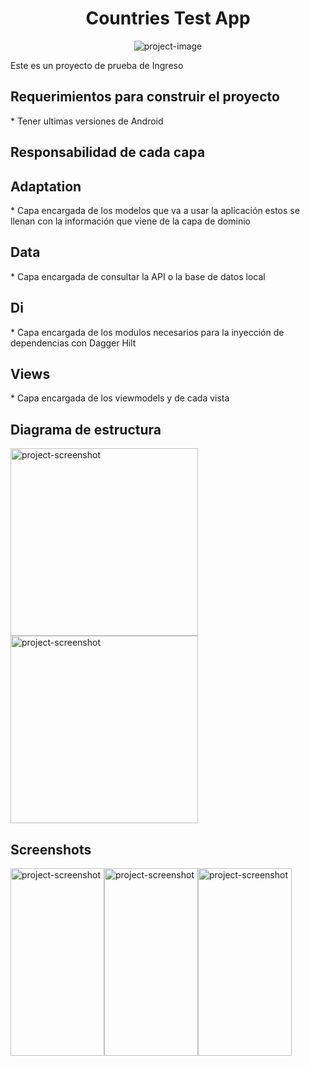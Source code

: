 <h1 align="center" id="title">Countries Test App</h1>

<p align="center"><img src="https://cdn.zmescience.com/wp-content/uploads/2020/11/world-67861_1280.png" alt="project-image"></p>

<p id="description">Este es un proyecto de prueba de Ingreso</p>

<h2>Requerimientos para construir el proyecto</h2>
*   Tener ultimas versiones de Android

<h2>Responsabilidad de cada capa</h2>
<h2>Adaptation</h2>
* Capa encargada de los modelos que va a usar la aplicación estos se llenan con la información que viene de la capa de dominio

<h2>Data</h2>
* Capa encargada de consultar la API o la base de datos local

<h2>Di</h2>
* Capa encargada de los modulos necesarios para la inyección de dependencias con Dagger Hilt

<h2>Views</h2>
* Capa encargada de los viewmodels y de cada vista


<h2>Diagrama de estructura</h2>
<img src="https://www.gregorypacheco.com.br/posts/img/clean-architecture.png" alt="project-screenshot" width="300" height="300/">

<img src="https://miro.medium.com/v2/resize:fit:1400/1*k3G2EYx8lCPYHbMH8x1tcg.png" alt="project-screenshot" width="300" height="300/">

<h2>Screenshots</h2>
<div style="display:flex;">
    <img src="https://github.com/juantobon20/CountryTest/blob/feature/5-readme/screenshots/home.png?raw=true" alt="project-screenshot" width="150" height="300/">
    <img src="https://github.com/juantobon20/CountryTest/blob/feature/5-readme/screenshots/search.png?raw=true" alt="project-screenshot" width="150" height="300/">
    <img src="https://github.com/juantobon20/CountryTest/blob/feature/5-readme/screenshots/detail.png?raw=true" alt="project-screenshot" width="150" height="300/">
</div>